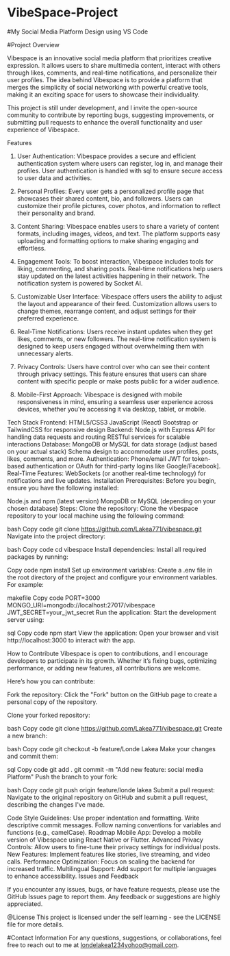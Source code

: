 # VibeSpace-Project
#My Social Media Platform Design using VS Code

#Project Overview

Vibespace is an innovative social media platform that prioritizes creative expression. It allows users to share multimedia content, interact with others through likes, comments, and real-time notifications, and personalize their user profiles. The idea behind Vibespace is to provide a platform that merges the simplicity of social networking with powerful creative tools, making it an exciting space for users to showcase their individuality.

This project is still under development, and I invite the open-source community to contribute by reporting bugs, suggesting improvements, or submitting pull requests to enhance the overall functionality and user experience of Vibespace.

Features
1. User Authentication:
Vibespace provides a secure and efficient authentication system where users can register, log in, and manage their profiles. User authentication is handled with sql to ensure secure access to user data and activities.

2. Personal Profiles:
Every user gets a personalized profile page that showcases their shared content, bio, and followers. Users can customize their profile pictures, cover photos, and information to reflect their personality and brand.

3. Content Sharing:
Vibespace enables users to share a variety of content formats, including images, videos, and text. The platform supports easy uploading and formatting options to make sharing engaging and effortless.

4. Engagement Tools:
To boost interaction, Vibespace includes tools for liking, commenting, and sharing posts. Real-time notifications help users stay updated on the latest activities happening in their network. The notification system is powered by Socket AI.

5. Customizable User Interface:
Vibespace offers users the ability to adjust the layout and appearance of their feed. Customization allows users to change themes, rearrange content, and adjust settings for their preferred experience.

6. Real-Time Notifications:
Users receive instant updates when they get likes, comments, or new followers. The real-time notification system is designed to keep users engaged without overwhelming them with unnecessary alerts.

7. Privacy Controls:
Users have control over who can see their content through privacy settings. This feature ensures that users can share content with specific people or make posts public for a wider audience.

8. Mobile-First Approach:
Vibespace is designed with mobile responsiveness in mind, ensuring a seamless user experience across devices, whether you're accessing it via desktop, tablet, or mobile.

Tech Stack
Frontend:
HTML5/CSS3
JavaScript (React)
Bootstrap or TailwindCSS for responsive design
Backend:
Node.js with Express
API for handling data requests and routing
RESTful services for scalable interactions
Database:
MongoDB or MySQL for data storage (adjust based on your actual stack)
Schema design to accommodate user profiles, posts, likes, comments, and more.
Authentication:
Phone/email JWT for token-based authentication or OAuth for third-party logins like Google/Facebook].
Real-Time Features:
WebSockets (or another real-time technology) for notifications and live updates.
Installation
Prerequisites:
Before you begin, ensure you have the following installed:

Node.js and npm (latest version)
MongoDB or MySQL (depending on your chosen database)
Steps:
Clone the repository:
Clone the vibespace repository to your local machine using the following command:

bash
Copy code
git clone https://github.com/Lakea771/vibespace.git
Navigate into the project directory:

bash
Copy code
cd vibespace
Install dependencies:
Install all required packages by running:

Copy code
npm install
Set up environment variables:
Create a .env file in the root directory of the project and configure your environment variables. For example:

makefile
Copy code
PORT=3000
MONGO_URI=mongodb://localhost:27017/vibespace
JWT_SECRET=your_jwt_secret
Run the application:
Start the development server using:

sql
Copy code
npm start
View the application:
Open your browser and visit http://localhost:3000 to interact with the app.

How to Contribute
Vibespace is open to contributions, and I encourage developers to participate in its growth. Whether it’s fixing bugs, optimizing performance, or adding new features, all contributions are welcome.

Here’s how you can contribute:

Fork the repository:
Click the "Fork" button on the GitHub page to create a personal copy of the repository.

Clone your forked repository:

bash
Copy code
git clone https://github.com/Lakea771/vibespace.git
Create a new branch:

bash
Copy code
git checkout -b feature/Londe Lakea
Make your changes and commit them:

sql
Copy code
git add .
git commit -m "Add new feature: social media Platform"
Push the branch to your fork:

bash
Copy code
git push origin feature/londe lakea
Submit a pull request:
Navigate to the original repository on GitHub and submit a pull request, describing the changes I've made.

Code Style Guidelines:
Use proper indentation and formatting.
Write descriptive commit messages.
Follow naming conventions for variables and functions (e.g., camelCase).
Roadmap
Mobile App: Develop a mobile version of Vibespace using React Native or Flutter.
Advanced Privacy Controls: Allow users to fine-tune their privacy settings for individual posts.
New Features: Implement features like stories, live streaming, and video calls.
Performance Optimization: Focus on scaling the backend for increased traffic.
Multilingual Support: Add support for multiple languages to enhance accessibility.
Issues and Feedback

If you encounter any issues, bugs, or have feature requests, please use the GitHub Issues page to report them. Any feedback or suggestions are highly appreciated.

@License
This project is licensed under the self learning - see the LICENSE file for more details.

#Contact Information
For any questions, suggestions, or collaborations, feel free to reach out to me at londelakea1234yohoo@gmail.com.
